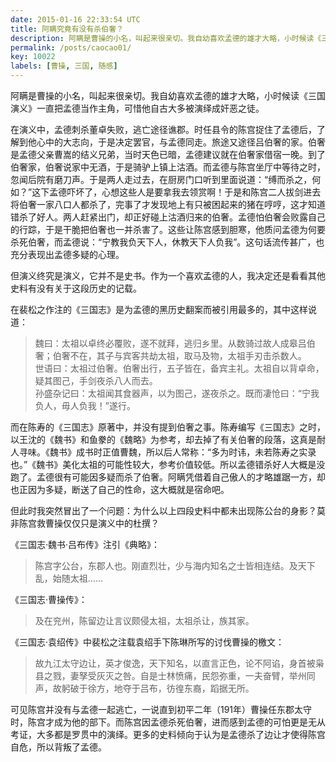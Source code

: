 ```yaml
---
date: 2015-01-16 22:33:54 UTC
title: 阿瞒究竟有没有杀伯奢？
description: 阿瞒是曹操的小名，叫起来很亲切。我自幼喜欢孟德的雄才大略，小时候读《三国演义》一直把孟德当作主角，可惜他自古大多被演绎成奸恶之徒。在演义中，孟德刺杀董卓失败，逃亡途径谯郡。时任县令的陈宫捉住了孟德后，了解到他心中的大志向，于是决定罢官，与孟德同走
permalink: /posts/caocao01/
key: 10022
labels: [曹操, 三国, 随感]
---
```


阿瞒是曹操的小名，叫起来很亲切。我自幼喜欢孟德的雄才大略，小时候读《三国演义》一直把孟德当作主角，可惜他自古大多被演绎成奸恶之徒。

在演义中，孟德刺杀董卓失败，逃亡途径谯郡。时任县令的陈宫捉住了孟德后，了解到他心中的大志向，于是决定罢官，与孟德同走。旅途又途径吕伯奢的家。伯奢是孟德父亲曹嵩的结义兄弟，当时天色已暗，孟德建议就在伯奢家借宿一晚。到了伯奢家，伯奢说家中无酒，于是骑驴上镇上沽酒。而孟德与陈宫坐厅中等待之时，忽闻后院有磨刀声。于是两人走过去，在厨房门口听到里面说道：“缚而杀之，何如？”这下孟德吓坏了，心想这些人是要拿我去领赏啊！于是和陈宫二人拔剑进去将伯奢一家八口人都杀了，完事了才发现地上有只被困起来的猪在哼哼，这才知道错杀了好人。两人赶紧出门，却正好碰上沽酒归来的伯奢。孟德怕伯奢会败露自己的行踪，于是干脆把伯奢也一并杀害了。这些让陈宫感到胆寒，他质问孟德为何要杀死伯奢，而孟德说：“宁教我负天下人，休教天下人负我”。这句话流传甚广，也充分表现出孟德多疑的心理。

但演义终究是演义，它并不是史书。作为一个喜欢孟德的人，我决定还是看看其他史料有没有关于这段历史的记载。

在裴松之作注的《三国志》是为孟德的黑历史翻案而被引用最多的，其中这样说道：

>魏曰：太祖以卓终必覆败，遂不就拜，逃归乡里。从数骑过故人成皋吕伯奢；伯奢不在，其子与宾客共劫太祖，取马及物，太祖手刃击杀数人。
<br/>世语曰：太祖过伯奢。伯奢出行，五子皆在，备宾主礼。太祖自以背卓命，疑其图己，手剑夜杀八人而去。
<br/>孙盛杂记曰：太祖闻其食器声，以为图己，遂夜杀之。既而凄怆曰：“宁我负人，毋人负我！”遂行。

而在陈寿的《三国志》原著中，并没有提到伯奢之事。陈寿编写《三国志》之时，以王沈的《魏书》和鱼豢的《魏略》为参考，却去掉了有关伯奢的段落，这真是耐人寻味。《魏书》成书时正值曹魏，所以后人常称：“多为时讳，未若陈寿之实录也。”《魏书》美化太祖的可能性较大，参考价值较低。所以孟德错杀好人大概是没跑了。孟德很有可能因多疑而杀了伯奢。阿瞒凭借着自己傲人的才略雄踞一方，却也正因为多疑，断送了自己的性命，这大概就是宿命吧。

但此时我突然冒出了一个问题：为什么以上四段史料中都未出现陈公台的身影？莫非陈宫救曹操仅仅只是演义中的杜撰？

《三国志·魏书·吕布传》注引《典略》：

> 陈宫字公台，东郡人也。刚直烈壮，少与海内知名之士皆相连结。及天下乱，始随太祖……

《三国志·曹操传》：

> 及在兖州，陈留边让言议颇侵太祖，太祖杀让，族其家。

《三国志·袁绍传》中裴松之注载袁绍手下陈琳所写的讨伐曹操的檄文：

> 故九江太守边让，英才俊逸，天下知名，以直言正色，论不阿谄，身首被枭县之戮，妻孥受灰灭之咎。自是士林愤痛，民怨弥重，一夫奋臂，举州同声，故躬破于徐方，地夺于吕布，彷徨东裔，蹈据无所。

可见陈宫并没有与孟德一起逃亡，一说直到初平二年（191年）曹操任东郡太守时，陈宫才成为他的部下。而陈宫因孟德杀死伯奢，进而感到孟德的可怕更是无从考证，大多都是罗贯中的演绎。更多的史料倾向于认为是孟德杀了边让才使得陈宫自危，所以背叛了孟德。